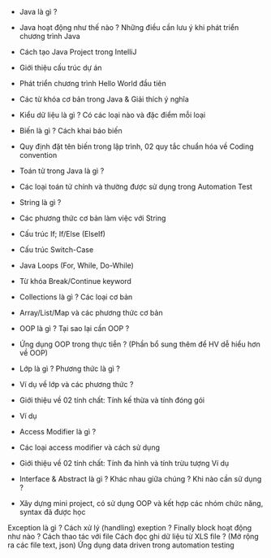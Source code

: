 - Java là gì ?
- Java hoạt động như thế nào ? Những điều cần lưu ý khi phát triển chương trình Java
- Cách tạo Java Project trong IntelliJ
- Giới thiệu cấu trúc dự án
- Phát triển chương trình Hello World đầu tiên
- Các từ khóa cơ bản trong Java & Giải thích ý nghĩa
- Kiểu dữ liệu là gì ? Có các loại nào và đặc điểm mỗi loại
- Biến là gì ? Cách khai báo biến
- Quy định đặt tên biến trong lập trình, 02 quy tắc chuẩn hóa về Coding convention

- Toán tử trong Java là gì ?
- Các loại toán tử chính và thường được sử dụng trong Automation Test

- String là gì ?
- Các phương thức cơ bản làm việc với String
- Cấu trúc If; If/Else (ElseIf)
- Cấu trúc Switch-Case

- Java Loops (For, While, Do-While)
- Từ khóa Break/Continue keyword

- Collections là gì ? Các loại cơ bản
- Array/List/Map và các phương thức cơ bản


- OOP là gì ? Tại sao lại cần OOP ?
- Ứng dụng OOP trong thực tiễn ? (Phần bổ sung thêm để HV dễ hiểu hơn về OOP)
- Lớp là gì ? Phương thức là gì ?
- Ví dụ về lớp và các phương thức ?
- Giới thiệu về 02 tính chất: Tính kế thừa và tính đóng gói
- Ví dụ
- Access Modifier là gì ?
- Các loại access modifier và cách sử dụng

- Giới thiệu về 02 tính chất: Tính đa hình và tính trừu tượng
Ví dụ 
- Interface & Abstract là gì ? Khác nhau giữa chúng ?
Khi nào cần sử dụng ?

- Xây dựng mini project, có sử dụng OOP và kết hợp các nhóm chức năng, syntax đã được học



Exception là gì ?
Cách xử lý (handling) exeption ?
Finally block hoạt động như nào ?
Cách thao tác với file
Cách đọc ghi dữ liệu từ XLS file ? (Mở rộng ra các file text, json)
Ứng dụng data driven trong automation testing